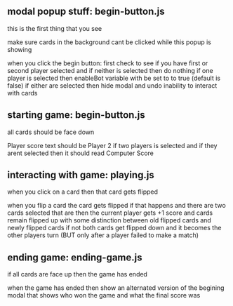 ## modal popup stuff: begin-button.js

this is the first thing that you see

make sure cards in the background cant be clicked while this popup is showing

when you click the begin button:
    first check to see if you have first or second player selected and if neither is selected then do nothing
    if one player is selected then enableBot variable with be set to to true (default is false)
    if either are selected then hide modal and undo inability to interact with cards


## starting game: begin-button.js

all cards should be face down

Player score text should be Player 2 if two players is selected and if they arent selected then it should read Computer Score



## interacting with game: playing.js

when you click on a card then that card gets flipped


when you flip a card the card gets flipped
 if that happens and there are two cards selected that are then the current player gets +1 score and cards remain flipped up with some distinction between old flipped cards and newly flipped cards
 if not both cards get flipped down and it becomes the other players turn (BUT only after a player failed to make a match)
 
 ## ending game: ending-game.js

if all cards are face up then the game has ended

when the game has ended then show an alternated version of the begining modal
that shows who won the game and what the final score was

